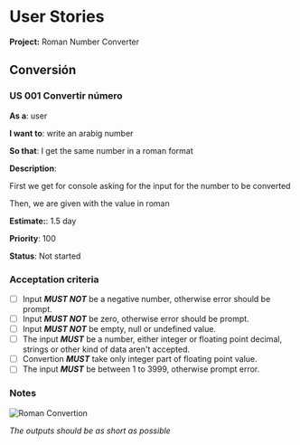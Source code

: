 <!-- 
The title ***MUST***follow the verb/noun template discussed in class.

- As a (user or stakeholder type):
  - I want to (some software feature):
  - So that (some business value): 

Estimate ***MUST***be one of the following values in days of work:
    0.5 days (3–4 hours of work)
    1 day (6–8 hours)
    1.5 days (around 12 hours)
    2 days (around 16 hours)
    3 days (around 24 hours)
    5 days (around 40 hours)

Priority ***MUST***be a number from 10 to 100.

Status ***MUST***be one of the following:
    Not started
    In progress
    Completed-intermediate
    Completed-final 
-->

# User Stories

**Project:** Roman Number Converter

## Conversión

### US 001 Convertir número

**As a**: user

**I want to**: write an arabig number

**So that**: I get the same number in a roman format

**Description**:

First we get for console asking for the input for the number to be converted

Then, we are given with the value in roman

**Estimate:**: 1.5 day

**Priority**: 100

**Status**: Not started

### Acceptation criteria

- [ ] Input ***MUST NOT*** be a negative number, otherwise error should be prompt.
- [ ] Input ***MUST NOT*** be zero, otherwise error should be prompt.
- [ ] Input ***MUST NOT*** be empty, null or undefined value.
- [ ] The input ***MUST*** be a number, either integer or floating point decimal, strings or other kind of data aren't accepted.
- [ ] Convertion ***MUST*** take only integer part of floating point value.
- [ ] The input ***MUST*** be between 1 to 3999, otherwise prompt error.

### Notes

![Roman Convertion](https://www.thecrazyprogrammer.com/wp-content/uploads/2017/09/Convert-Decimal-Number-to-Roman-Numeral-in-C-and-C.png?ezimgfmt=rs:146x273/rscb1/ng:webp/ngcb1)

*The outputs should be as short as possible*